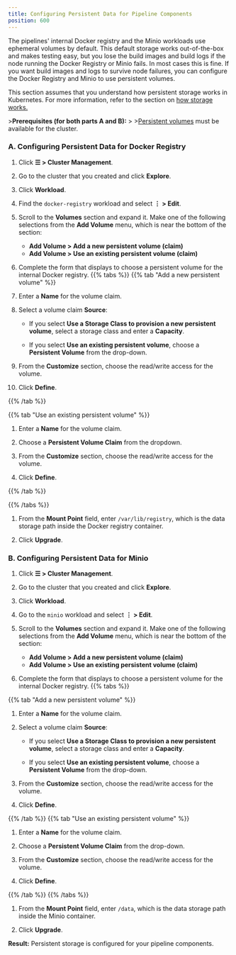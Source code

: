 ```yaml
---
title: Configuring Persistent Data for Pipeline Components
position: 600
---
```


The pipelines' internal Docker registry and the Minio workloads use ephemeral volumes by default. This default storage works out-of-the-box and makes testing easy, but you lose the build images and build logs if the node running the Docker Registry or Minio fails. In most cases this is fine. If you want build images and logs to survive node failures, you can configure the Docker Registry and Minio to use persistent volumes.

This section assumes that you understand how persistent storage works in Kubernetes. For more information, refer to the section on [how storage works.](https://rancher.com/docs/rancher/v2.6/en/cluster-admin/volumes-and-storage/how-storage-works/)

\>**Prerequisites (for both parts A and B):**
\>
\>[Persistent volumes](https://rancher.com/docs/rancher/v2.6/en/cluster-admin/volumes-and-storage/) must be available for the cluster.

### A. Configuring Persistent Data for Docker Registry

1.  Click **☰ \> Cluster Management**.
1. Go to the cluster that you created and click **Explore**.
1. Click **Workload**.

1. Find the `docker-registry` workload and select **⋮ \> Edit**.

1. Scroll to the **Volumes** section and expand it. Make one of the following selections from the **Add Volume** menu, which is near the bottom of the section:

    - **Add Volume \> Add a new persistent volume (claim)**
    - **Add Volume \> Use an existing persistent volume (claim)**

1.  Complete the form that displays to choose a persistent volume for the internal Docker registry.
{{% tabs %}}
{{% tab "Add a new persistent volume" %}}

1. Enter a **Name** for the volume claim.

1. Select a volume claim **Source**:

    - If you select **Use a Storage Class to provision a new persistent volume**, select a storage class and enter a **Capacity**.

    - If you select **Use an existing persistent volume**, choose a **Persistent Volume** from the drop-down.
1. From the **Customize** section, choose the read/write access for the volume.

1. Click **Define**.

{{% /tab %}}

{{% tab "Use an existing persistent volume" %}}

1. Enter a **Name** for the volume claim.

1. Choose a **Persistent Volume Claim** from the dropdown.

1. From the **Customize** section, choose the read/write access for the volume.

1. Click **Define**.

{{% /tab %}}

{{% /tabs %}}

1. From the **Mount Point** field, enter `/var/lib/registry`, which is the data storage path inside the Docker registry container.

1. Click **Upgrade**.

### B. Configuring Persistent Data for Minio

1.  Click **☰ \> Cluster Management**.
1. Go to the cluster that you created and click **Explore**.
1. Click **Workload**.
1. Go to the `minio` workload and select **⋮ \> Edit**.

1. Scroll to the **Volumes** section and expand it. Make one of the following selections from the **Add Volume** menu, which is near the bottom of the section:

    - **Add Volume \> Add a new persistent volume (claim)**
    - **Add Volume \> Use an existing persistent volume (claim)**

1.  Complete the form that displays to choose a persistent volume for the internal Docker registry.
{{% tabs %}}

{{% tab "Add a new persistent volume" %}}

1. Enter a **Name** for the volume claim.

1. Select a volume claim **Source**:

    - If you select **Use a Storage Class to provision a new persistent volume**, select a storage class and enter a **Capacity**.

    - If you select **Use an existing persistent volume**, choose a **Persistent Volume** from the drop-down.
1. From the **Customize** section, choose the read/write access for the volume.

1. Click **Define**.

{{% /tab %}}
{{% tab "Use an existing persistent volume" %}}

1. Enter a **Name** for the volume claim.

1. Choose a **Persistent Volume Claim** from the drop-down.

1. From the **Customize** section, choose the read/write access for the volume.

1. Click **Define**.

{{% /tab %}}
{{% /tabs %}}

1. From the **Mount Point** field, enter `/data`, which is the data storage path inside the Minio container.

1. Click **Upgrade**.

**Result:** Persistent storage is configured for your pipeline components.
